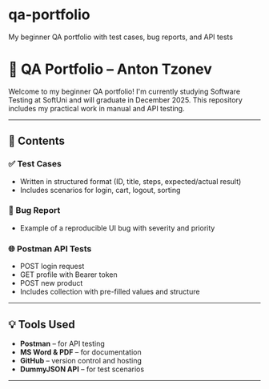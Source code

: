# qa-portfolio
My beginner QA portfolio with test cases, bug reports, and API tests
# 🧪 QA Portfolio – Anton Tzonev

Welcome to my beginner QA portfolio! I'm currently studying Software Testing at SoftUni and will graduate in December 2025. This repository includes my practical work in manual and API testing.

---

## 📂 Contents

### ✅ Test Cases
- Written in structured format (ID, title, steps, expected/actual result)
- Includes scenarios for login, cart, logout, sorting

### 🐞 Bug Report
- Example of a reproducible UI bug with severity and priority

### 🌐 Postman API Tests
- POST login request
- GET profile with Bearer token
- POST new product
- Includes collection with pre-filled values and structure

---

## 💡 Tools Used
- **Postman** – for API testing
- **MS Word & PDF** – for documentation
- **GitHub** – version control and hosting
- **DummyJSON API** – for test scenarios

---

#
